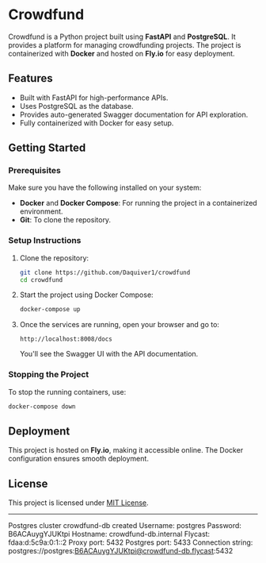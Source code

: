 # Crowdfund

Crowdfund is a Python project built using **FastAPI** and **PostgreSQL**. It provides a platform for managing crowdfunding projects. The project is containerized with **Docker** and hosted on **Fly.io** for easy deployment.

## Features
- Built with FastAPI for high-performance APIs.
- Uses PostgreSQL as the database.
- Provides auto-generated Swagger documentation for API exploration.
- Fully containerized with Docker for easy setup.

## Getting Started

### Prerequisites
Make sure you have the following installed on your system:
- **Docker** and **Docker Compose**: For running the project in a containerized environment.
- **Git**: To clone the repository.

### Setup Instructions
1. Clone the repository:
   ```bash
   git clone https://github.com/Daquiver1/crowdfund
   cd crowdfund
   ```

2. Start the project using Docker Compose:
   ```bash
   docker-compose up
   ```

3. Once the services are running, open your browser and go to:
   ```
   http://localhost:8008/docs
   ```

   You'll see the Swagger UI with the API documentation.

### Stopping the Project
To stop the running containers, use:
```bash
docker-compose down
```

## Deployment
This project is hosted on **Fly.io**, making it accessible online. The Docker configuration ensures smooth deployment.

## License
This project is licensed under [MIT License](LICENSE).

---

Postgres cluster crowdfund-db created
  Username:    postgres
  Password:    B6ACAuygYJUKtpi
  Hostname:    crowdfund-db.internal
  Flycast:     fdaa:d:5c9a:0:1::2
  Proxy port:  5432
  Postgres port:  5433
  Connection string: postgres://postgres:B6ACAuygYJUKtpi@crowdfund-db.flycast:5432
